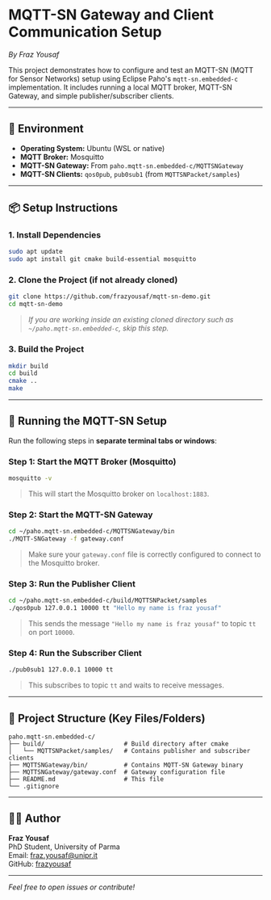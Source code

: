 
# MQTT-SN Gateway and Client Communication Setup  
*By Fraz Yousaf*

This project demonstrates how to configure and test an MQTT-SN (MQTT for Sensor Networks) setup using Eclipse Paho's `mqtt-sn.embedded-c` implementation. It includes running a local MQTT broker, MQTT-SN Gateway, and simple publisher/subscriber clients.

---

## 🔧 Environment

- **Operating System:** Ubuntu (WSL or native)
- **MQTT Broker:** Mosquitto
- **MQTT-SN Gateway:** From `paho.mqtt-sn.embedded-c/MQTTSNGateway`
- **MQTT-SN Clients:** `qos0pub`, `pub0sub1` (from `MQTTSNPacket/samples`)

---

## 📦 Setup Instructions

### 1. Install Dependencies

```bash
sudo apt update
sudo apt install git cmake build-essential mosquitto
```

### 2. Clone the Project (if not already cloned)

```bash
git clone https://github.com/frazyousaf/mqtt-sn-demo.git
cd mqtt-sn-demo
```

> *If you are working inside an existing cloned directory such as `~/paho.mqtt-sn.embedded-c`, skip this step.*

### 3. Build the Project

```bash
mkdir build
cd build
cmake ..
make
```

---

## 🚀 Running the MQTT-SN Setup

Run the following steps in **separate terminal tabs or windows**:

### Step 1: Start the MQTT Broker (Mosquitto)

```bash
mosquitto -v
```

> This will start the Mosquitto broker on `localhost:1883`.

### Step 2: Start the MQTT-SN Gateway

```bash
cd ~/paho.mqtt-sn.embedded-c/MQTTSNGateway/bin
./MQTT-SNGateway -f gateway.conf
```

> Make sure your `gateway.conf` file is correctly configured to connect to the Mosquitto broker.

### Step 3: Run the Publisher Client

```bash
cd ~/paho.mqtt-sn.embedded-c/build/MQTTSNPacket/samples
./qos0pub 127.0.0.1 10000 tt "Hello my name is fraz yousaf"
```

> This sends the message `"Hello my name is fraz yousaf"` to topic `tt` on port `10000`.

### Step 4: Run the Subscriber Client

```bash
./pub0sub1 127.0.0.1 10000 tt
```

> This subscribes to topic `tt` and waits to receive messages.

---

## 📁 Project Structure (Key Files/Folders)

```
paho.mqtt-sn.embedded-c/
├── build/                      # Build directory after cmake
│   └── MQTTSNPacket/samples/   # Contains publisher and subscriber clients
├── MQTTSNGateway/bin/          # Contains MQTT-SN Gateway binary
├── MQTTSNGateway/gateway.conf  # Gateway configuration file
├── README.md                   # This file
└── .gitignore
```

---

## 👨‍💻 Author

**Fraz Yousaf**  
PhD Student, University of Parma  
Email: [fraz.yousaf@unipr.it](mailto:fraz.yousaf@unipr.it)  
GitHub: [frazyousaf](https://github.com/frazyousaf)

---

*Feel free to open issues or contribute!*
